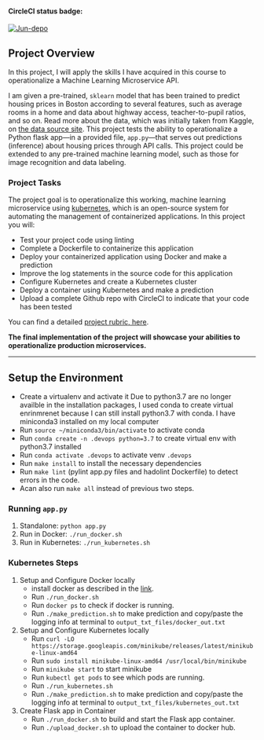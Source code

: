 #### CircleCI status badge:

[![Jun-depo](https://circleci.com/gh/Jun-depo/project-ml-microservice-kubernetes.svg?style=svg)](https://circleci.com/gh/Jun-depo/project-ml-microservice-kubernetes)

## Project Overview

In this project, I will apply the skills I have acquired in this course to operationalize a Machine Learning Microservice API. 

I am given a pre-trained, `sklearn` model that has been trained to predict housing prices in Boston according to several features, such as average rooms in a home and data about highway access, teacher-to-pupil ratios, and so on. Read more about the data, which was initially taken from Kaggle, on [the data source site](https://www.kaggle.com/c/boston-housing). This project tests the ability to operationalize a Python flask app—in a provided file, `app.py`—that serves out predictions (inference) about housing prices through API calls. This project could be extended to any pre-trained machine learning model, such as those for image recognition and data labeling.

### Project Tasks

The project goal is to operationalize this working, machine learning microservice using [kubernetes](https://kubernetes.io/), which is an open-source system for automating the management of containerized applications. In this project you will:
* Test your project code using linting
* Complete a Dockerfile to containerize this application
* Deploy your containerized application using Docker and make a prediction
* Improve the log statements in the source code for this application
* Configure Kubernetes and create a Kubernetes cluster
* Deploy a container using Kubernetes and make a prediction
* Upload a complete Github repo with CircleCI to indicate that your code has been tested

You can find a detailed [project rubric, here](https://review.udacity.com/#!/rubrics/2576/view).

**The final implementation of the project will showcase your abilities to operationalize production microservices.**

---

## Setup the Environment

* Create a virtualenv and activate it
Due to python3.7 are no longer availble in the installation packages, I used conda to create virtual enrinmrenet because I can still install python3.7 with conda.  I have miniconda3 installed on my local computer
* Run `source ~/miniconda3/bin/activate` to activate conda 
* Run `conda create -n .devops python=3.7` to create virtual env with python3.7 installed 
* Run `conda activate .devops` to activate venv `.devops`
* Run `make install` to install the necessary dependencies
* Run `make lint`  (pylint app.py files and hadolint Dockerfile) to detect errors in the code.  
* Acan also run `make all` instead of previous two steps.  

### Running `app.py`

1. Standalone:  `python app.py`
2. Run in Docker:  `./run_docker.sh`   
3. Run in Kubernetes:  `./run_kubernetes.sh`

### Kubernetes Steps

1. Setup and Configure Docker locally
    * install docker as described in the [link](https://docs.docker.com/engine/install/ubuntu/).
    * Run `./run_docker.sh`
    * Run `docker ps` to check if docker is running.
    * Run `./make_prediction.sh` to make prediction and copy/paste the logging info at terminal to `output_txt_files/docker_out.txt`
2. Setup and Configure Kubernetes locally
    * Run `curl -LO https://storage.googleapis.com/minikube/releases/latest/minikube-linux-amd64`
    * Run `sudo install minikube-linux-amd64 /usr/local/bin/minikube`
    * Run `minikube start` to start minikube
    * Run `kubectl get pods` to see which pods are running.
    * Run `./run_kubernetes.sh`
    * Run `./make_prediction.sh` to make prediction and copy/paste the logging info at terminal to `output_txt_files/kubernetes_out.txt`
3. Create Flask app in Container
    * Run `./run_docker.sh` to build and start the Flask app container. 
    * Run `./upload_docker.sh` to upload the container to docker hub.   
